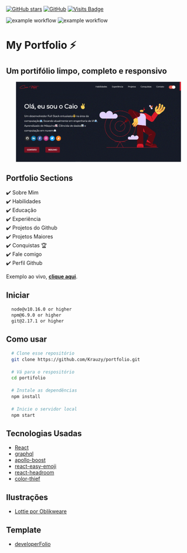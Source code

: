 [![GitHub stars](https://img.shields.io/github/stars/Krauzy/portfolio)](https://github.com/saadpasta/developerFolio/stargazers) [![GitHub](https://img.shields.io/github/license/saadpasta/developer-portfolio?color=blue)](https://github.com/Krauzy/portfolio/blob/master/LICENSE) [![Visits Badge](https://badges.pufler.dev/visits/Krauzy/hackathon-2021)](https://github.com/Krauzy/hackathon-2021)

![example workflow](https://github.com/Krauzy/portfolio/actions/workflows/prettier.yml/badge.svg) ![example workflow](https://github.com/Krauzy/portfolio/actions/workflows/deploy.yml/badge.svg) 


# My Portfolio ⚡️

## Um portifólio limpo, completo e responsivo
<p align="center">
  <kbd>
<img width="450px" src="https://raw.githubusercontent.com/Krauzy/portfolio/main/static/demo.png"></img>
  </kbd>
</p>

## Portfolio Sections
✔️ Sobre Mim\
✔️ Habilidades\
✔️ Educação\
✔️ Experiência\
✔️ Projetos do Github\
✔️ Projetos Maiores\
✔️ Conquistas 🏆\
✔️ Fale comigo\
✔️ Perfil Github

Exemplo ao vivo, **[clique aqui](https://krauzy-portfolio.vercel.app/)**.


## Iniciar

```node
  node@v10.16.0 or higher
  npm@6.9.0 or higher
  git@2.17.1 or higher
```

## Como usar 

```sh
  # Clone esse repositório
  git clone https://github.com/Krauzy/portfolio.git

  # Vá para o respositório
  cd portifolio

  # Instale as dependências
  npm install

  # Inicie o servidor local
  npm start
```



## Tecnologias Usadas

- [React](https://reactjs.org/)
- [graphql](https://graphql.org/)
- [apollo-boost](https://www.apollographql.com/docs/react/get-started/)
- [react-easy-emoji](https://github.com/appfigures/react-easy-emoji)
- [react-headroom](https://github.com/KyleAMathews/react-headroom)
- [color-thief](https://github.com/lokesh/color-thief)

## Ilustrações
- [Lottie por Oblikweare](https://lottiefiles.com/oblikweare)

## Template

- [developerFolio](https://github.com/saadpasta/developerFolio)
